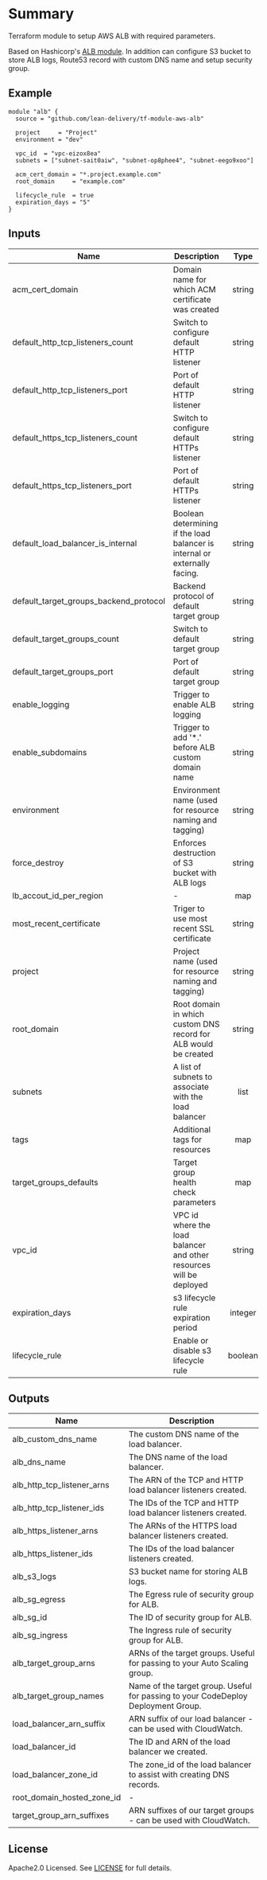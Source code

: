 # Summary

Terraform module to setup AWS ALB with required parameters.

Based on Hashicorp's [ALB module](https://github.com/terraform-aws-modules/terraform-aws-alb). In addition can configure S3 bucket to store ALB logs, Route53 record with custom DNS name and setup security group.

## Example

```HCL
module "alb" {
  source = "github.com/lean-delivery/tf-module-aws-alb"

  project     = "Project"
  environment = "dev"

  vpc_id  = "vpc-eizox8ea"
  subnets = ["subnet-sait0aiw", "subnet-op8phee4", "subnet-eego9xoo"]

  acm_cert_domain = "*.project.example.com"
  root_domain     = "example.com"

  lifecycle_rule  = true
  expiration_days = "5"
}
```

## Inputs

| Name | Description | Type | Default | Required |
|------|-------------|:----:|:-----:|:-----:|
| acm\_cert\_domain | Domain name for which ACM certificate was created | string | `` | no |
| default\_http\_tcp\_listeners\_count | Switch to configure default HTTP listener | string | `0` | no |
| default\_http\_tcp\_listeners\_port | Port of default HTTP listener | string | `80` | no |
| default\_https\_tcp\_listeners\_count | Switch to configure default HTTPs listener | string | `1` | no |
| default\_https\_tcp\_listeners\_port | Port of default HTTPs listener | string | `443` | no |
| default\_load\_balancer\_is\_internal | Boolean determining if the load balancer is internal or externally facing. | string | `true` | no |
| default\_target\_groups\_backend\_protocol | Backend protocol of default target group | string | `HTTP` | no |
| default\_target\_groups\_count | Switch to default target group | string | `1` | no |
| default\_target\_groups\_port | Port of default target group | string | `80` | no |
| enable\_logging | Trigger to enable ALB logging | string | `true` | no |
| enable\_subdomains | Trigger to add '*.' before ALB custom domain name | string | `false` | no |
| environment | Environment name (used for resource naming and tagging) | string | `test` | no |
| force\_destroy | Enforces destruction of S3 bucket with ALB logs | string | `true` | no |
| lb\_accout\_id\_per\_region | - | map | `<map>` | no |
| most\_recent\_certificate | Triger to use most recent SSL certificate | string | `false` | no |
| project | Project name (used for resource naming and tagging) | string | `project` | no |
| root\_domain | Root domain in which custom DNS record for ALB would be created | string | `` | no |
| subnets | A list of subnets to associate with the load balancer | list | - | yes |
| tags | Additional tags for resources | map | `<map>` | no |
| target\_groups\_defaults | Target group health check parameters | map | `<map>` | no |
| vpc\_id | VPC id where the load balancer and other resources will be deployed | string | - | yes |
| expiration\_days | s3 lifecycle rule expiration period | integer | `5` | yes |
| lifecycle\_rule | Enable or disable s3 lifecycle rule | boolean | `true` | yes |

## Outputs

| Name | Description |
|------|-------------|
| alb\_custom\_dns\_name | The custom DNS name of the load balancer. |
| alb\_dns\_name | The DNS name of the load balancer. |
| alb\_http\_tcp\_listener\_arns | The ARN of the TCP and HTTP load balancer listeners created. |
| alb\_http\_tcp\_listener\_ids | The IDs of the TCP and HTTP load balancer listeners created. |
| alb\_https\_listener\_arns | The ARNs of the HTTPS load balancer listeners created. |
| alb\_https\_listener\_ids | The IDs of the load balancer listeners created. |
| alb\_s3\_logs | S3 bucket name for storing ALB logs. |
| alb\_sg\_egress | The Egress rule of security group for ALB. |
| alb\_sg\_id | The ID of security group for ALB. |
| alb\_sg\_ingress | The Ingress rule of security group for ALB. |
| alb\_target\_group\_arns | ARNs of the target groups. Useful for passing to your Auto Scaling group. |
| alb\_target\_group\_names | Name of the target group. Useful for passing to your CodeDeploy Deployment Group. |
| load\_balancer\_arn\_suffix | ARN suffix of our load balancer - can be used with CloudWatch. |
| load\_balancer\_id | The ID and ARN of the load balancer we created. |
| load\_balancer\_zone\_id | The zone_id of the load balancer to assist with creating DNS records. |
| root\_domain\_hosted\_zone\_id | - |
| target\_group\_arn\_suffixes | ARN suffixes of our target groups - can be used with CloudWatch. |

## License

Apache2.0 Licensed. See [LICENSE](https://github.com/lean-delivery/tf-module-aws-alb/tree/master/LICENSE) for full details.
